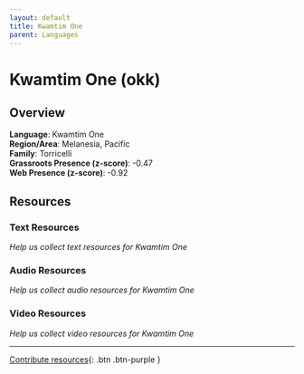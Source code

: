 ```yaml
---
layout: default
title: Kwamtim One
parent: Languages
---
```


# Kwamtim One (okk)

## Overview

**Language**: Kwamtim One  
**Region/Area**: Melanesia, Pacific  
**Family**: Torricelli  
**Grassroots Presence (z-score)**: -0.47  
**Web Presence (z-score)**: -0.92  

## Resources

### Text Resources
*Help us collect text resources for Kwamtim One*

### Audio Resources
*Help us collect audio resources for Kwamtim One*

### Video Resources
*Help us collect video resources for Kwamtim One*

---

[Contribute resources](https://forms.office.com/e/1SfLJx3u1r){: .btn .btn-purple }

